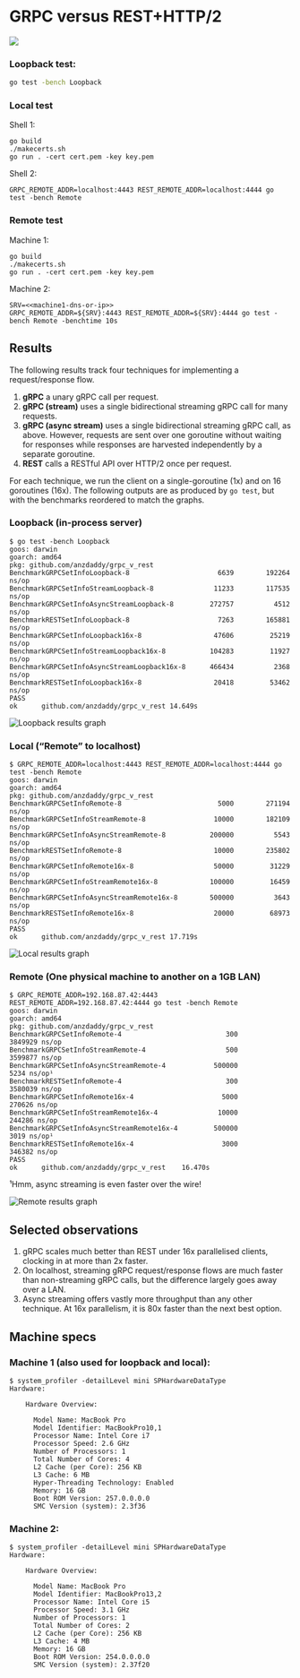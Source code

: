# GRPC versus REST+HTTP/2

![](https://github.com/anzdaddy/grpc_v_rest/workflows/Go/badge.svg)

### Loopback test:

```bash
go test -bench Loopback
```

### Local test

Shell 1:

```
go build
./makecerts.sh
go run . -cert cert.pem -key key.pem
```

Shell 2:

```
GRPC_REMOTE_ADDR=localhost:4443 REST_REMOTE_ADDR=localhost:4444 go test -bench Remote
```

### Remote test

Machine 1:

```
go build
./makecerts.sh
go run . -cert cert.pem -key key.pem
```

Machine 2:

```
SRV=<<machine1-dns-or-ip>>
GRPC_REMOTE_ADDR=${SRV}:4443 REST_REMOTE_ADDR=${SRV}:4444 go test -bench Remote -benchtime 10s
```

## Results

The following results track four techniques for implementing a request/response flow.

1. **gRPC** a unary gRPC call per request.
2. **gRPC (stream)** uses a single bidirectional streaming gRPC call for many requests.
3. **gRPC (async stream)** uses a single bidirectional streaming gRPC call, as above. However, requests are sent over one goroutine without waiting for responses while responses are harvested independently by a separate goroutine.
4. **REST** calls a RESTful API over HTTP/2 once per request.

For each technique, we run the client on a single-goroutine (1x) and on 16
goroutines (16x). The following outputs are as produced by `go test`, but with the benchmarks reordered to match the graphs.

### Loopback (in-process server)

```
$ go test -bench Loopback
goos: darwin
goarch: amd64
pkg: github.com/anzdaddy/grpc_v_rest
BenchmarkGRPCSetInfoLoopback-8                 	    6639	    192264 ns/op
BenchmarkGRPCSetInfoStreamLoopback-8           	   11233	    117535 ns/op
BenchmarkGRPCSetInfoAsyncStreamLoopback-8      	  272757	      4512 ns/op
BenchmarkRESTSetInfoLoopback-8                 	    7263	    165881 ns/op
BenchmarkGRPCSetInfoLoopback16x-8              	   47606	     25219 ns/op
BenchmarkGRPCSetInfoStreamLoopback16x-8        	  104283	     11927 ns/op
BenchmarkGRPCSetInfoAsyncStreamLoopback16x-8   	  466434	      2368 ns/op
BenchmarkRESTSetInfoLoopback16x-8              	   20418	     53462 ns/op
PASS
ok  	github.com/anzdaddy/grpc_v_rest	14.649s
```

![Loopback results graph](https://chart.googleapis.com/chart?cht=bvg&chs=500x300&chdl=gRPC|gRPC+(stream)|gRPC+(async+stream)|REST&chd=t:192.264,25.219|117.535,11.927|4.512,2.368|165.881,53.462&chds=a&chxt=x,y&chxl=0:|1x|16x&chco=A03333,C09999,FF6600,4D89F9&chxs=1N**+µs&chma=10,10,10,10&chbh=30,5,20 "gRPC vs REST loopback")

### Local (“Remote” to localhost)

```
$ GRPC_REMOTE_ADDR=localhost:4443 REST_REMOTE_ADDR=localhost:4444 go test -bench Remote
goos: darwin
goarch: amd64
pkg: github.com/anzdaddy/grpc_v_rest
BenchmarkGRPCSetInfoRemote-8                 	    5000	    271194 ns/op
BenchmarkGRPCSetInfoStreamRemote-8           	   10000	    182109 ns/op
BenchmarkGRPCSetInfoAsyncStreamRemote-8      	  200000	      5543 ns/op
BenchmarkRESTSetInfoRemote-8                 	   10000	    235802 ns/op
BenchmarkGRPCSetInfoRemote16x-8              	   50000	     31229 ns/op
BenchmarkGRPCSetInfoStreamRemote16x-8        	  100000	     16459 ns/op
BenchmarkGRPCSetInfoAsyncStreamRemote16x-8   	  500000	      3643 ns/op
BenchmarkRESTSetInfoRemote16x-8              	   20000	     68973 ns/op
PASS
ok  	github.com/anzdaddy/grpc_v_rest	17.719s
```

![Local results graph](https://chart.googleapis.com/chart?cht=bvg&chs=500x300&chdl=gRPC|gRPC+(stream)|gRPC+(async+stream)|REST&chd=t:271.194,31.229|182.109,16.459|5.543,3.643|235.802,68.973&chds=a&chxt=x,y&chxl=0:|1x|16x&chco=A03333,C09999,FF6600,4D89F9&chxs=1N**+µs&chma=10,10,10,10&chbh=30,5,20 "gRPC vs REST loopback")

### Remote (One physical machine to another on a 1GB LAN)

```
$ GRPC_REMOTE_ADDR=192.168.87.42:4443 REST_REMOTE_ADDR=192.168.87.42:4444 go test -bench Remote
goos: darwin
goarch: amd64
pkg: github.com/anzdaddy/grpc_v_rest
BenchmarkGRPCSetInfoRemote-4                          300       3849929 ns/op
BenchmarkGRPCSetInfoStreamRemote-4                    500       3599877 ns/op
BenchmarkGRPCSetInfoAsyncStreamRemote-4            500000          5234 ns/op¹
BenchmarkRESTSetInfoRemote-4                          300       3580039 ns/op
BenchmarkGRPCSetInfoRemote16x-4                      5000        270626 ns/op
BenchmarkGRPCSetInfoStreamRemote16x-4               10000        244286 ns/op
BenchmarkGRPCSetInfoAsyncStreamRemote16x-4         500000          3019 ns/op¹
BenchmarkRESTSetInfoRemote16x-4                      3000        346382 ns/op
PASS
ok      github.com/anzdaddy/grpc_v_rest    16.470s
```

¹Hmm, async streaming is even faster over the wire!

![Remote results graph](https://chart.googleapis.com/chart?cht=bvg&chs=500x300&chdl=gRPC|gRPC+(stream)|gRPC+(async+stream)|REST&chd=t:3.849929,.270626|3.599877,.244286|.005234,.003019|3.580039,.346382&chds=a&chxt=x,y&chxl=0:|1x|16x&chco=A03333,C09999,FF6600,4D89F9&chma=10,10,10,10&chbh=30,5,20&chxs=1N**+ms "gRPC vs REST loopback")

## Selected observations

1. gRPC scales much better than REST under 16x parallelised clients, clocking in at more than 2x faster.
2. On localhost, streaming gRPC request/response flows are much faster than non-streaming gRPC calls, but the difference largely goes away over a LAN.
3. Async streaming offers vastly more throughput than any other technique. At 16x parallelism, it is 80x faster than the next best option.

## Machine specs

### Machine 1 (also used for loopback and local):

```
$ system_profiler -detailLevel mini SPHardwareDataType
Hardware:

    Hardware Overview:

      Model Name: MacBook Pro
      Model Identifier: MacBookPro10,1
      Processor Name: Intel Core i7
      Processor Speed: 2.6 GHz
      Number of Processors: 1
      Total Number of Cores: 4
      L2 Cache (per Core): 256 KB
      L3 Cache: 6 MB
      Hyper-Threading Technology: Enabled
      Memory: 16 GB
      Boot ROM Version: 257.0.0.0.0
      SMC Version (system): 2.3f36
```

### Machine 2:

```
$ system_profiler -detailLevel mini SPHardwareDataType
Hardware:

    Hardware Overview:

      Model Name: MacBook Pro
      Model Identifier: MacBookPro13,2
      Processor Name: Intel Core i5
      Processor Speed: 3.1 GHz
      Number of Processors: 1
      Total Number of Cores: 2
      L2 Cache (per Core): 256 KB
      L3 Cache: 4 MB
      Memory: 16 GB
      Boot ROM Version: 254.0.0.0.0
      SMC Version (system): 2.37f20
```
